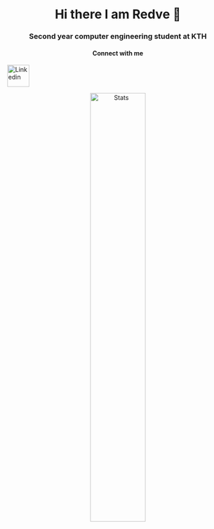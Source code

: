 <h1 align="center"> Hi there I am Redve 👋 </h1>
<h3 align="center"> Second year computer engineering student at KTH</h3>
<h4 align="center">Connect with me</h4>
<a href="https://www.linkedin.com/in/redve-ahmed/"><img 
align = "centre" alt="Linkedin" src="https://img.icons8.com/color/344/linkedin-circled--v1.png" width = "50" height = "50"></a>

<p align="center">
  <img alt="Stats" src="https://github-readme-stats.vercel.app/api?username=redve&count_private=true&hide=stars,issues&show_icons=true&theme=nord&count-private=true"/ width = 50%>
</p>
<!--
**Redve/Redve** is a ✨ _special_ ✨ repository because its `README.md` (this file) appears on your GitHub profile.

Here are some ideas to get you started:

- 🔭 I’m currently working on ...
- 🌱 I’m currently learning ...
- 👯 I’m looking to collaborate on ...
- 🤔 I’m looking for help with ...
- 💬 Ask me about ...
- 📫 How to reach me: ...
- 😄 Pronouns: ...
- ⚡ Fun fact: ...
  -->
